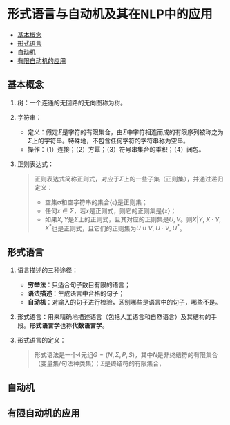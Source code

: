 # 形式语言与自动机及其在NLP中的应用

- [基本概念](#基本概念)
- [形式语言](#形式语言)
- [自动机](#自动机)
- [有限自动机的应用](#有限自动机的应用)

## 基本概念

1. 树：一个连通的无回路的无向图称为树。

2. 字符串：
    - 定义：假定$\Sigma$是字符的有限集合，由$\Sigma$中字符相连而成的有限序列被称之为$\Sigma$上的字符串。特殊地，不包含任何字符的字符串称为空串。
    - 操作：（1）连接；（2）方幂；（3）符号串集合的乘积；（4）闭包。

3. 正则表达式：
    > 正则表达式简称正则式，对应于$\Sigma$上的一些子集（正则集），并通过递归定义：
    > - 空集$\emptyset$和空字符串的集合$\{\epsilon\}$是正则集；
    > - 任何$x\in\Sigma$，若$x$是正则式，则它的正则集是$\{x\}$；
    > - 如果$X,Y$是$\Sigma$上的正则式，且其对应的正则集是$U,V$。则$X|Y,\;X\cdot Y,\;X^*$也是正则式，且它们的正则集为$U\cup V,\;U\cdot V,\;U^*$。

## 形式语言

1. 语言描述的三种途径：
    - **穷举法**：只适合句子数目有限的语言；
    - **语法描述**：生成语言中合格的句子；
    - **自动机**：对输入的句子进行检验，区别哪些是语言中的句子，哪些不是。

2. 形式语言：用来精确地描述语言（包括人工语言和自然语言）及其结构的手段。**形式语言学**也称**代数语言学**。

3. 形式语言的定义：
    > 形式语法是一个4元组$G=(N,\Sigma,P,S)$，其中$N$是非终结符的有限集合（变量集/句法种类集）；$\Sigma$是终结符的有限集合，

## 自动机

## 有限自动机的应用
